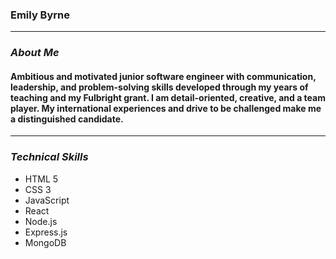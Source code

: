 ### Emily Byrne

---

### **_About Me_**

#### Ambitious and motivated junior software engineer with communication, leadership, and problem-solving skills developed through my years of teaching and my Fulbright grant. I am detail-oriented, creative, and a team player. My international experiences and drive to be challenged make me a distinguished candidate.

---

### **_Technical Skills_**

- HTML 5
- CSS 3
- JavaScript
- React
- Node.js
- Express.js
- MongoDB

